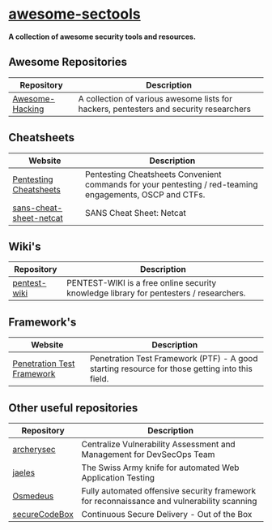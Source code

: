 # [awesome-sectools](https://github.com/arainho/awesome-sectools)

**A collection of awesome security tools and resources.**

## Awesome Repositories

Repository | Description
---- | ----
[Awesome-Hacking](https://github.com/Hack-with-Github/Awesome-Hacking)  | A collection of various awesome lists for hackers, pentesters and security researchers

## Cheatsheets

Website | Description
---- | ----
[Pentesting Cheatsheets](https://ired.team/offensive-security-experiments/offensive-security-cheetsheets)  | Pentesting Cheatsheets Convenient commands for your pentesting / red-teaming engagements, OSCP and CTFs.
[sans-cheat-sheet-netcat](https://www.sans.org/blog/sans-cheat-sheet-netcat)  | SANS Cheat Sheet: Netcat

## Wiki's

Repository | Description
---- | ----
[pentest-wiki](https://github.com/nixawk/pentest-wiki)  | PENTEST-WIKI is a free online security knowledge library for pentesters / researchers.

## Framework's

Website | Description
---- | ----
[Penetration Test Framework](http://www.vulnerabilityassessment.co.uk/Penetration%20Test.html)  | Penetration Test Framework (PTF) - A good starting resource for those getting into this field.

## Other useful repositories

Repository | Description
---- | ----
[archerysec](https://github.com/archerysec/archerysec)          | Centralize Vulnerability Assessment and Management for DevSecOps Team
[jaeles](https://github.com/jaeles-project/jaeles)              | The Swiss Army knife for automated Web Application Testing
[Osmedeus](https://github.com/j3ssie/Osmedeus)                  | Fully automated offensive security framework for reconnaissance and vulnerability scanning
[secureCodeBox](https://github.com/secureCodeBox/secureCodeBox) | Continuous Secure Delivery - Out of the Box




